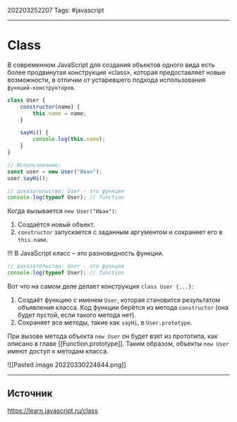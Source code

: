 202203252207
Tags: #javascript 

--- 
# Class
В современном JavaScript для создания объектов одного вида есть более продвинутая конструкция «class», которая предоставляет новые возможности, в отличии от устаревшего подхода использования `функций-конструкторов`.

```js
class User {
	constructor(name) {
		this.name = name;
	}

	sayHi() {
		console.log(this.name);
	}
}

// Использование:
const user = new User("Иван");
user.sayHi();

// доказательство: User - это функция
console.log(typeof User); // function
```

Когда вызывается `new User("Иван")`:
1.  Создаётся новый объект.
2.  `constructor` запускается с заданным аргументом и сохраняет его в `this.name`.

!!! В JavaScript класс – это разновидность функции.
```js
// доказательство: User - это функция
console.log(typeof User); // function
```

Вот что на самом деле делает конструкция `class User {...}`:
1.  Создаёт функцию с именем `User`, которая становится результатом объявления класса. Код функции берётся из метода `constructor` (она будет пустой, если такого метода нет).
2.  Сохраняет все методы, такие как `sayHi`, в `User.prototype`.

При вызове метода объекта `new User` он будет взят из прототипа, как описано в главе [[Function.prototype]]. Таким образом, объекты `new User` имеют доступ к методам класса.

![[Pasted image 20220330224844.png]]

--- 
## Источник
https://learn.javascript.ru/class
